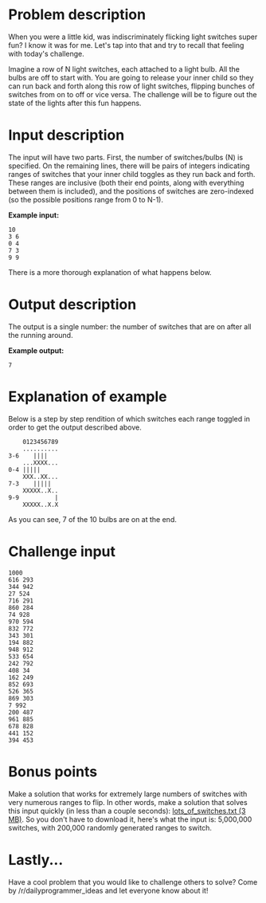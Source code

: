 # Problem description

When you were a little kid, was indiscriminately flicking light switches super fun? I know it was for me. Let's tap into that and try to recall that feeling with today's challenge.

Imagine a row of N light switches, each attached to a light bulb. All the bulbs are off to start with. You are going to release your inner child so they can run back and forth along this row of light switches, flipping bunches of switches from on to off or vice versa. The challenge will be to figure out the state of the lights after this fun happens.

# Input description

The input will have two parts. First, the number of switches/bulbs (N) is specified. On the remaining lines, there will be pairs of integers indicating ranges of switches that your inner child toggles as they run back and forth. These ranges are inclusive (both their end points, along with everything between them is included), and the positions of switches are zero-indexed (so the possible positions range from 0 to N-1).

**Example input:**

    10
    3 6
    0 4
    7 3
    9 9

There is a more thorough explanation of what happens below.

# Output description

The output is a single number: the number of switches that are on after all the running around.

**Example output:**

    7

# Explanation of example

Below is a step by step rendition of which switches each range toggled in order to get the output described above.

        0123456789
        ..........
    3-6    ||||
        ...XXXX...
    0-4 |||||
        XXX..XX...
    7-3    |||||
        XXXXX..X..
    9-9          |
        XXXXX..X.X

As you can see, 7 of the 10 bulbs are on at the end.

# Challenge input

    1000
    616 293
    344 942
    27 524
    716 291
    860 284
    74 928
    970 594
    832 772
    343 301
    194 882
    948 912
    533 654
    242 792
    408 34
    162 249
    852 693
    526 365
    869 303
    7 992
    200 487
    961 885
    678 828
    441 152
    394 453

# Bonus points

Make a solution that works for extremely large numbers of switches with very numerous ranges to flip. In other words, make a solution that solves this input quickly (in less than a couple seconds): [lots_of_switches.txt (3 MB)](https://raw.githubusercontent.com/fsufitch/dailyprogrammer/master/ideas/switches/lots_of_switches.txt). So you don't have to download it, here's what the input is: 5,000,000 switches, with 200,000 randomly generated ranges to switch.

# Lastly...

Have a cool problem that you would like to challenge others to solve? Come by /r/dailyprogrammer_ideas and let everyone know about it!